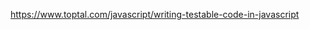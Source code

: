 <a href="https://www.toptal.com/javascript/writing-testable-code-in-javascript">https://www.toptal.com/javascript/writing-testable-code-in-javascript</a>
